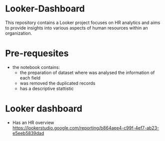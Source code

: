 # Looker-Dashboard
This repository contains a Looker project focuses on HR analytics and aims to provide insights into various aspects of human resources within an organization.

# Pre-requesites
- the notebook contains:
  - the preparation of dataset where was analysed the information of each field
  - was removed the duplicated records
  - has a descriptive stattistic 

# Looker dashboard
- Has an HR overview
<https://lookerstudio.google.com/reporting/b864aee4-c99f-4ef7-ab23-e5eeb5839dad>
